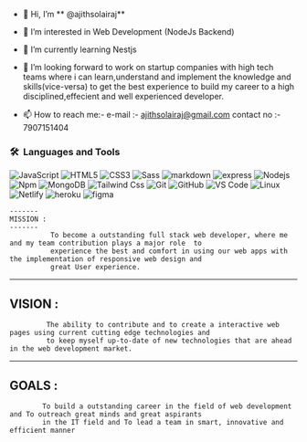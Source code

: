 - 👋 Hi, I’m ** @ajithsolairaj**

- 👀 I’m interested in Web Development (NodeJs Backend)

- 🌱 I’m currently learning Nestjs

- 💞️ I’m looking forward to work on startup companies with high tech teams where i can learn,understand and implement 
      the knowledge and skills(vice-versa) to get the best experience to build my career to a high disciplined,effecient
      and well experienced developer.

- 📫 How to reach me:-
      e-mail :- ajithsolairaj@gmail.com
      contact no :- 7907151404
      
      
### 🛠 &nbsp;Languages and Tools

![JavaScript](https://img.shields.io/badge/-JavaScript-%23F7DF1C?style=for-the-badge&logo=javascript&logoColor=000000&labelColor=%23F7DF1C&color=%23FFCE5A)
![HTML5](https://img.shields.io/badge/-HTML5-%23E44D27?style=for-the-badge&logo=html5&logoColor=ffffff)
![CSS3](https://img.shields.io/badge/-CSS3-%231572B6?style=for-the-badge&logo=css3)
![Sass](https://img.shields.io/badge/-Sass-%23CC6699?style=for-the-badge&logo=sass&logoColor=ffffff)
![markdown](https://img.shields.io/badge/Markdown-000000?style=for-the-badge&logo=markdown&logoColor=white)
![express](https://img.shields.io/badge/Express.js-404D59?style=for-the-badge)
![Nodejs](https://img.shields.io/badge/-Nodejs-339933?style=for-the-badge&logo=Node.js&logoColor=ffffff)
![Npm](https://img.shields.io/badge/-npm-CB3837?style=for-the-badge&logo=npm)
![MongoDB](https://img.shields.io/badge/MongoDB-4EA94B?style=for-the-badge&logo=mongodb&logoColor=white)
![Tailwind Css](https://img.shields.io/badge/Tailwind_CSS-38B2AC?style=for-the-badge&logo=tailwind-css&logoColor=white)
![Git](https://img.shields.io/badge/-Git-%23F05032?style=for-the-badge&logo=git&logoColor=%23ffffff)
![GitHub](https://img.shields.io/badge/-GitHub-181717?style=for-the-badge&logo=github)
![VS Code](http://img.shields.io/badge/-VS%20Code-007ACC?style=for-the-badge&logo=visual-studio-code&logoColor=ffffff)
![Linux](http://img.shields.io/badge/-Linux-0078D6?style=for-the-badge&logo=linux&logoColor=ffffff)
![Netlify](https://img.shields.io/badge/Netlify-00C7B7?style=for-the-badge&logo=netlify&logoColor=white)
![heroku](https://img.shields.io/badge/Heroku-430098?style=for-the-badge&logo=heroku&logoColor=white)
![figma](https://img.shields.io/badge/figma-0AC97F?style=for-the-badge&logo=figma&logoColor=white)
<br/>



    -------
    MISSION : 
    -------
              To become a outstanding full stack web developer, where me and my team contribution plays a major role  to 
              experience the best and comfort in using our web apps with the implementation of responsive web design and 
              great User experience.
              
   ------
   VISION :
   ------
             The ability to contribute and to create a interactive web pages using current cutting edge technologies and
             to keep myself up-to-date of new technologies that are ahead in the web development market.
             
   -----
   GOALS :
   -----
            To build a outstanding career in the field of web development and To outreach great minds and great aspirants 
            in the IT field and To lead a team in smart, innovative and efficient manner
           
